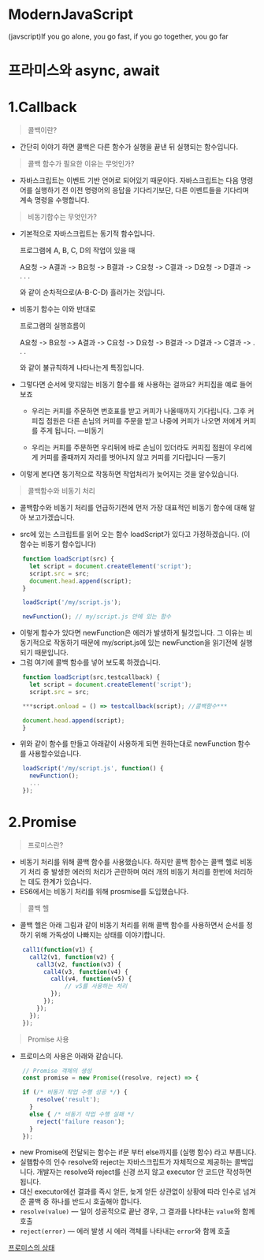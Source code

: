 # ModernJavaScript
(javscript)If you go alone, you go fast, if you go together, you go far

# 프라미스와 async, await

# 1.Callback

> 콜백이란?

- 간단히 이야기 하면 콜백은 다른 함수가 실행을 끝낸 뒤 실행되는 함수입니다.

> 콜백 함수가 필요한 이유는 무엇인가?

- 자바스크립트는 이벤트 기반 언어로 되어있기 때문이다. 자바스크립트는 다음 명령어를 실행하기 전 이전 명령어의 응답을 기다리기보단, 다른 이벤트들을 기다리며 계속 명령을 수행합니다.

> 비동기함수는 무엇인가?

- 기본적으로 자바스크립트는 동기적 함수입니다.

    프로그램에 A, B, C, D의 작업이 있을 때

    A요청 -> A결과 -> B요청 -> B결과 -> C요청 -> C결과 -> D요청 -> D결과 ->  . . .

    와 같이 순차적으로(A-B-C-D) 흘러가는 것입니다.

- 비동기 함수는 이와 반대로

    프로그램의 실행흐름이

    A요청 -> B요청 -> A결과 -> C요청 -> D요청 -> B결과 -> D결과 -> C결과 -> . . .

    와 같이 불규칙하게 나타나는게 특징입니다.

- 그렇다면 순서에 맞지않는 비동기 함수를 왜 사용하는 걸까요? 커피집을 예로 들어보죠

     - 우리는 커피를 주문하면 번호표를 받고 커피가 나올때까지 기다립니다. 그후 커피집 점원은 다른 손님의 커피를 주문을 받고 나중에 커피가 나오면 저에게 커피를 주게 됩니다.  —비동기

     - 우리는 커피를 주문하면 우리뒤에 바로 손님이 있더라도 커피집 점원이 우리에게 커피를 줄때까지 자리를 벗어나지 않고 커피를 기다립니다 —동기

- 이렇게 본다면 동기적으로 작동하면 작업처리가 늦어지는 것을 알수있습니다.

> 콜백함수와 비동기 처리

- 콜백함수와 비동기 처리를 언급하기전에 먼저 가장 대표적인 비동기 함수에 대해 알아 보고가겠습니다.

- src에 있는 스크립트를 읽어 오는 함수 loadScript가 있다고 가정하겠습니다. (이 함수는 비동기 함수입니다)
```js
    function loadScript(src) {
      let script = document.createElement('script');
      script.src = src;
      document.head.append(script);
    }

    loadScript('/my/script.js'); 

    newFunction(); // my/script.js 안에 있는 함수
```
- 이렇게 함수가 있다면 newFunction은 에러가 발생하게 될것입니다. 그 이유는 비동기적으로 작동하기 때문에 my/script.js에 있는 newFunction을 읽기전에 실행 되기 때문입니다.
- 그럼 여기에 콜백 함수를 넣어 보도록 하겠습니다.
```js
    function loadScript(src,testcallback) {
      let script = document.createElement('script');
      script.src = src;

    ***script.onload = () => testcallback(script); //콜백함수***

    document.head.append(script);
    }
```

- 위와 같이 함수를 만들고 아래같이 사용하게 되면  원하는대로  newFunction 함수를 사용할수있습니다.
    
```js
    loadScript('/my/script.js', function() {
      newFunction(); 
      ...
    });
```
# 2.Promise

> 프로미스란?

- 비동기 처리를  위해 콜백 함수를 사용했습니다. 하지만 콜백 함수는 콜백 헬로 비동기 처리 중 발생한 에러의 처리가 곤란하며 여러 개의 비동기 처리를 한번에 처리하는 데도 한계가 있습니다.
- ES6에서는 비동기 처리를 위해 prosmise를 도입했습니다.

> 콜백 헬

- 콜백 헬은 아래 그림과 같이 비동기 처리를 위해 콜백 함수를 사용하면서 순서를 정하기 위해 가독성이 나빠지는 상태를 이야기합니다.
```js
    call1(function(v1) {
      call2(v1, function(v2) {
        call3(v2, function(v3) {
          call4(v3, function(v4) {
            call(v4, function(v5) {
                // v5를 사용하는 처리
            });
          });
        });
      });
    });
```
> Promise 사용

- 프로미스의 사용은 아래와 같습니다.
```js
    // Promise 객체의 생성
    const promise = new Promise((resolve, reject) => {

    if (/* 비동기 작업 수행 성공 */) {
        resolve('result');
      }
      else { /* 비동기 작업 수행 실패 */
        reject('failure reason');
      }   
    });
```
- new Promise에 전달되는 함수는 if문 부터 else까지를 (실행 함수) 라고 부릅니다.
- 실햄함수의 인수 resolve와 reject는 자바스크립트가 자체적으로 제공하는 콜백입니다. 개발자는 resolve와 reject를 신경 쓰지 않고 executor 안 코드만 작성하면 됩니다.
- 대신 executor에선 결과를 즉시 얻든, 늦게 얻든 상관없이 상황에 따라 인수로 넘겨준 콜백 중 하나를 반드시 호출해야 합니다.
- `resolve(value)` — 일이 성공적으로 끝난 경우, 그 결과를 나타내는 `value`와 함께 호출
- `reject(error)` — 에러 발생 시 에러 객체를 나타내는 `error`와 함께 호출

[프로미스의 상태](https://www.notion.so/88cfe885491a4ea4987f8fa2c4735032)
